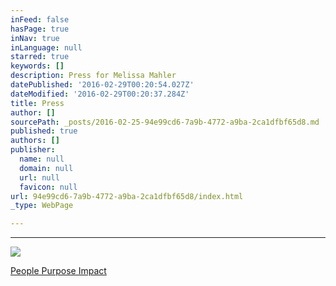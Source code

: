 ```yaml
---
inFeed: false
hasPage: true
inNav: true
inLanguage: null
starred: true
keywords: []
description: Press for Melissa Mahler
datePublished: '2016-02-29T00:20:54.027Z'
dateModified: '2016-02-29T00:20:37.284Z'
title: Press
author: []
sourcePath: _posts/2016-02-25-94e99cd6-7a9b-4772-a9ba-2ca1dfbf65d8.md
published: true
authors: []
publisher:
  name: null
  domain: null
  url: null
  favicon: null
url: 94e99cd6-7a9b-4772-a9ba-2ca1dfbf65d8/index.html
_type: WebPage

---
```

****
![](https://the-grid-user-content.s3-us-west-2.amazonaws.com/221a5611-27ea-4906-acdf-a670498ed490.jpg)

[People Purpose Impact][0]

[0]: https://thegrid.ai/melissamahler/new-digital-magazine-people-purpose-impact-launches-intern/